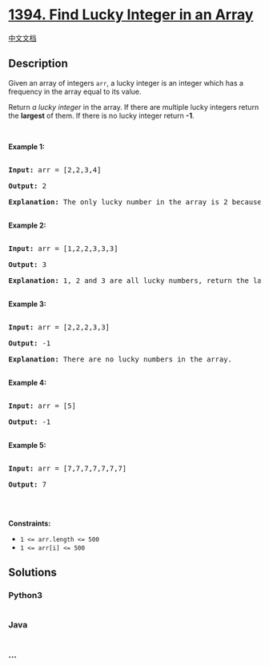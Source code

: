 # [1394. Find Lucky Integer in an Array](https://leetcode.com/problems/find-lucky-integer-in-an-array)

[中文文档](/solution/1300-1399/1394.Find%20Lucky%20Integer%20in%20an%20Array/README.md)

## Description

<p>Given an array of integers <code>arr</code>, a lucky integer is an integer which has a frequency in the array equal to its value.</p>



<p>Return <i>a lucky integer</i>&nbsp;in the array. If there are multiple lucky integers return the <strong>largest</strong> of them. If there is no lucky&nbsp;integer return <strong>-1</strong>.</p>



<p>&nbsp;</p>

<p><strong>Example 1:</strong></p>



<pre>

<strong>Input:</strong> arr = [2,2,3,4]

<strong>Output:</strong> 2

<strong>Explanation:</strong> The only lucky number in the array is 2 because frequency[2] == 2.

</pre>



<p><strong>Example 2:</strong></p>



<pre>

<strong>Input:</strong> arr = [1,2,2,3,3,3]

<strong>Output:</strong> 3

<strong>Explanation:</strong> 1, 2 and 3 are all lucky numbers, return the largest of them.

</pre>



<p><strong>Example 3:</strong></p>



<pre>

<strong>Input:</strong> arr = [2,2,2,3,3]

<strong>Output:</strong> -1

<strong>Explanation:</strong> There are no lucky numbers in the array.

</pre>



<p><strong>Example 4:</strong></p>



<pre>

<strong>Input:</strong> arr = [5]

<strong>Output:</strong> -1

</pre>



<p><strong>Example 5:</strong></p>



<pre>

<strong>Input:</strong> arr = [7,7,7,7,7,7,7]

<strong>Output:</strong> 7

</pre>



<p>&nbsp;</p>

<p><strong>Constraints:</strong></p>



<ul>
	<li><code>1 &lt;= arr.length &lt;= 500</code></li>
	<li><code>1 &lt;= arr[i] &lt;= 500</code></li>
</ul>

## Solutions

<!-- tabs:start -->

### **Python3**

```python

```

### **Java**

```java

```

### **...**

```

```

<!-- tabs:end -->
